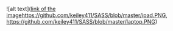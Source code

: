  ![alt text]([link of the image](https://github.com/keiley411/SASS/blob/master/ipad.PNG)https://github.com/keiley411/SASS/blob/master/ipad.PNG, https://github.com/keiley411/SASS/blob/master/laptop.PNG)
